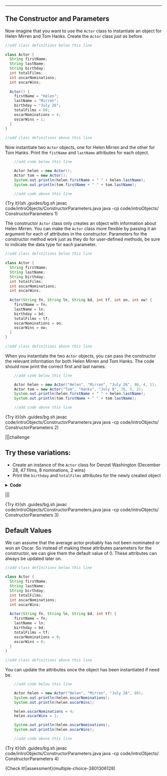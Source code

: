 ----------

## The Constructor and Parameters

Now imagine that you want to use the `Actor` class to instantiate an object for Helen Mirren and Tom Hanks. Create the `Actor` class just as before.

```java
//add class definitions below this line
    
class Actor {
  String firstName;
  String lastName;
  String birthday;
  int totalFilms;
  int oscarNominations;
  int oscarWins;
  
  Actor() {
    firstName = "Helen";
    lastName = "Mirren";
    birthday = "July 26";
    totalFilms = 80;
    oscarNominations = 4;
    oscarWins = 1;
  }
}
  
//add class definitions above this line
```

Now instantiate two `Actor` objects, one for Helen Mirren and the other for Tom Hanks. Print the `fistName` and `lastName` attributes for each object.

```java
    //add code below this line

    Actor helen = new Actor();
    Actor tom = new Actor();
    System.out.println(helen.firstName + " " + helen.lastName);
    System.out.println(tom.firstName + " " + tom.lastName);

    //add code above this line
```

{Try it}(sh .guides/bg.sh javac code/introObjects/ConstructorParameters.java java -cp code/introObjects/ ConstructorParameters 1)

The constructor `Actor` class only creates an object with information about Helen Mirren. You can make the `Actor` class more flexible by passing it an argument for each of attributes in the constructor. Parameters for the constructor method work just as they do for user-defined methods, be sure to indicate the data type for each parameter.

```java
//add class definitions below this line
    
class Actor {
  String firstName;
  String lastName;
  String birthday;
  int totalFilms;
  int oscarNominations;
  int oscarWins;
  
  Actor(String fn, String ln, String bd, int tf, int on, int ow) {
    firstName = fn;
    lastName = ln;
    birthday = bd;
    totalFilms = tf;
    oscarNominations = on;
    oscarWins = ow;
  }
}
  
//add class definitions above this line
```

When you instantiate the two `Actor` objects, you can pass the constructor the relevant information for both Helen Mirren and Tom Hanks. The code should now print the correct first and last names.

```java
    //add code below this line

    Actor helen = new Actor("Helen", "Mirren", "July 26", 80, 4, 1);
    Actor tom = new Actor("Tom", "Hanks", "July 9", 76, 5, 2);
    System.out.println(helen.firstName + " " + helen.lastName);
    System.out.println(tom.firstName + " " + tom.lastName);

    //add code above this line
```

{Try it}(sh .guides/bg.sh javac code/introObjects/ConstructorParameters.java java -cp code/introObjects/ ConstructorParameters 2)


|||challenge
## Try these variations:
* Create an instance of the `Actor` class for Denzel Washington (December 28, 47 films, 8 nominations, 2 wins)
* Print the `birthday` and `totalFilms` attributes for the newly created object

<details>
  <summary><strong>Code</strong></summary>
  Your code for the object representing Denzel Washington should look something like this:
  
  ```java
      //add code below this line

      
      System.out.println(denzel.birthday);
      System.out.println(denzel.totalFilms);

      //add code above this line
  ```
  
</details>

|||

{Try it}(sh .guides/bg.sh javac code/introObjects/ConstructorParameters.java java -cp code/introObjects/ ConstructorParameters 3)

## Default Values

We can assume that the average actor probably has not been nominated or won an Oscar. So instead of making these attributes parameters for the constructor, we can give them the default value of 0. These attributes can always be updated later on.

```java
//add class definitions below this line
    
class Actor {
  String firstName;
  String lastName;
  String birthday;
  int totalFilms;
  int oscarNominations;
  int oscarWins;
  
  Actor(String fn, String ln, String bd, int tf) {
    firstName = fn;
    lastName = ln;
    birthday = bd;
    totalFilms = tf;
    oscarNominations = 0;
    oscarWins = 0;
  }
}
  
//add class definitions above this line
```

You can update the attributes once the object has been instantiated if need be.

```java
    //add code below this line

    Actor helen = new Actor("Helen", "Mirren", "July 26", 80);
    System.out.println(helen.oscarNominations);
    System.out.println(helen.oscarWins);

    helen.oscarNominations = 4;
    helen.oscarWins = 1;

    System.out.println(helen.oscarNominations);
    System.out.println(helen.oscarWins);

    //add code above this line
```

{Try it}(sh .guides/bg.sh javac code/introObjects/ConstructorParameters.java java -cp code/introObjects/ ConstructorParameters 4)

{Check It!|assessment}(multiple-choice-3801306128)
